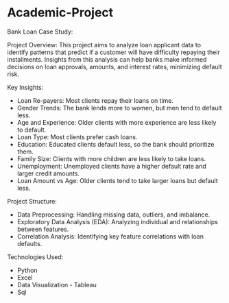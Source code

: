 # Academic-Project
Bank Loan Case Study:

Project Overview:
This project aims to analyze loan applicant data to identify patterns that predict if a customer will have difficulty repaying their installments. Insights from this analysis can help banks make informed decisions on loan approvals, amounts, and interest rates, minimizing default risk.

Key Insights:
- Loan Re-payers: Most clients repay their loans on time.
- Gender Trends: The bank lends more to women, but men tend to default less.
- Age and Experience: Older clients with more experience are less likely to default.
- Loan Type: Most clients prefer cash loans.
- Education: Educated clients default less, so the bank should prioritize them.
- Family Size: Clients with more children are less likely to take loans.
- Unemployment: Unemployed clients have a higher default rate and larger credit amounts.
- Loan Amount vs Age: Older clients tend to take larger loans but default less.

Project Structure:
- Data Preprocessing: Handling missing data, outliers, and imbalance.
- Exploratory Data Analysis (EDA): Analyzing individual and relationships between features.
- Correlation Analysis: Identifying key feature correlations with loan defaults.

Technologies Used:
- Python
- Excel
- Data Visualization - Tableau
- Sql

